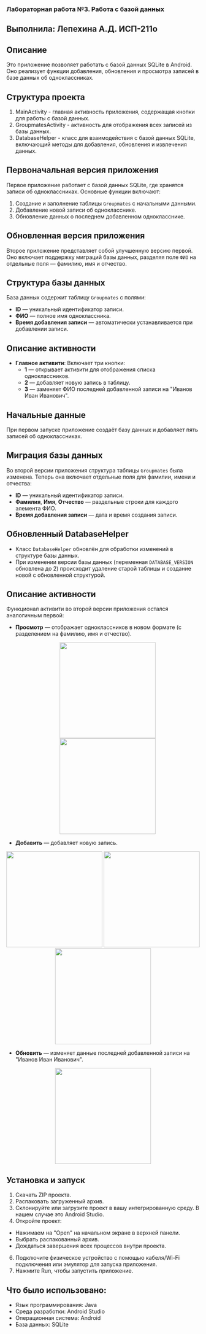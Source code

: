 ### Лабораторная работа №3. Работа с базой данных
## Выполнила: Лепехина А.Д. ИСП-211о

## Описание
Это приложение позволяет работать с базой данных SQLite в Android. Оно реализует функции добавления, обновления и просмотра записей в базе данных об одноклассниках.

## Структура проекта
1. MainActivity - главная активность приложения, содержащая кнопки для работы с базой данных.
2. GroupmatesActivity - активность для отображения всех записей из базы данных.
3. DatabaseHelper - класс для взаимодействия с базой данных SQLite, включающий методы для добавления, обновления и извлечения данных.
   
## Первоначальная версия приложения
Первое приложение работает с базой данных SQLite, где хранятся записи об одноклассниках. Основные функции включают:
1. Создание и заполнение таблицы `Groupmates` с начальными данными.
2. Добавление новой записи об однокласснике.
3. Обновление данных о последнем добавленном однокласснике.

## Обновленная версия приложения
Второе приложение представляет собой улучшенную версию первой. Оно включает поддержку миграций базы данных, разделяя поле `ФИО` на отдельные поля — фамилию, имя и отчество.

## Структура базы данных
База данных содержит таблицу `Groupmates` с полями:
- **ID** — уникальный идентификатор записи.
- **ФИО** — полное имя одноклассника.
- **Время добавления записи** — автоматически устанавливается при добавлении записи.

## Описание активности
- **Главное активити**: Включает три кнопки:
    - **1** — открывает активити для отображения списка одноклассников.
    - **2** — добавляет новую запись в таблицу.
    - **3** — заменяет ФИО последней добавленной записи на "Иванов Иван Иванович".

## Начальные данные
При первом запуске приложение создаёт базу данных и добавляет пять записей об одноклассниках.

## Миграция базы данных
Во второй версии приложения структура таблицы `Groupmates` была изменена. Теперь она включает отдельные поля для фамилии, имени и отчества:
- **ID** — уникальный идентификатор записи.
- **Фамилия**, **Имя**, **Отчество** — раздельные строки для каждого элемента ФИО.
- **Время добавления записи** — дата и время создания записи.
  

## Обновленный DatabaseHelper
- Класс `DatabaseHelper` обновлён для обработки изменений в структуре базы данных.
- При изменении версии базы данных (переменная `DATABASE_VERSION` обновлена до 2) происходит удаление старой таблицы и создание новой с обновленной структурой.

## Описание активности
Функционал активити во второй версии приложения остался аналогичным первой:
- **Просмотр** — отображает одноклассников в новом формате (с разделением на фамилию, имя и отчество).
  <p align="center">
    <img src="https://github.com/user-attachments/assets/d46a2aba-1273-425e-a8d3-9f70932cd02f" width="250">
    <img src="https://github.com/user-attachments/assets/885fc66a-61f0-4706-a40d-15eb548ef1ca" width="250">
</p> 

- **Добавить** — добавляет новую запись.
<p align="center">
    <img src="https://github.com/user-attachments/assets/e8a7cca4-e750-4bc8-ab50-23238512fa55" width="250">
    <img src="https://github.com/user-attachments/assets/7e20833f-2a2b-4951-b2e3-6fb58419617f" width="250">
    <img src="https://github.com/user-attachments/assets/d8df91be-fad6-48d7-975e-0657967c1a96" width="250">
</p> 

- **Обновить** — изменяет данные последней добавленной записи на "Иванов Иван Иванович".
<p align="center">
     <img src="https://github.com/user-attachments/assets/f2c585a3-246c-41dd-abc9-aa5478069c5d" width="250">
</p> 

## Установка и запуск
1. Скачать ZIP проекта.
2. Распаковать загруженный архив.
3. Склонируйте или загрузите проект в вашу интегрированную среду. В нашем случае это Android Studio.
4. Откройте проект:
 - Нажимаем на "Open" на начальном экране в верхней панели.
 - Выбрать распакованный архив.
 - Дождаться завершения всех процессов внутри проекта.
6. Подключите физическое устройство с помощью кабеля/Wi-Fi подключения или эмулятор для запуска приложения.
7. Нажмите Run, чтобы запустить приложение.

## Что было использовано:
- Язык программирования: Java
- Среда разработки: Android Studio
- Операционная система: Android
- База данных: SQLite

   
